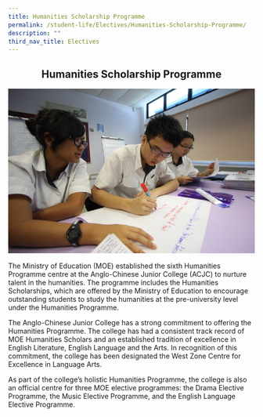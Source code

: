 ```yaml
---
title: Humanities Scholarship Programme
permalink: /student-life/Electives/Humanities-Scholarship-Programme/
description: ""
third_nav_title: Electives
---
```

## <center> Humanities Scholarship Programme </center>

![](/images/IMG_0155.jpeg)

The Ministry of Education (MOE) established the sixth Humanities Programme centre at the Anglo-Chinese Junior College (ACJC) to nurture talent in the humanities. The programme includes the Humanities Scholarships, which are offered by the Ministry of Education to encourage outstanding students to study the humanities at the pre-university level under the Humanities Programme.

  

The Anglo-Chinese Junior College has a strong commitment to offering the Humanities Programme. The college has had a consistent track record of MOE Humanities Scholars and an established tradition of excellence in English Literature, English Language and the Arts. In recognition of this commitment, the college has been designated the West Zone Centre for Excellence in Language Arts.

  

As part of the college’s holistic Humanities Programme, the college is also an official centre for three MOE elective programmes: the Drama Elective Programme, the Music Elective Programme, and the English Language Elective Programme.